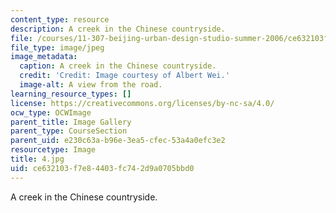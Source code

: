 ```yaml
---
content_type: resource
description: A creek in the Chinese countryside.
file: /courses/11-307-beijing-urban-design-studio-summer-2006/ce632103f7e84403fc742d9a0705bbd0_4.jpg
file_type: image/jpeg
image_metadata:
  caption: A creek in the Chinese countryside.
  credit: 'Credit: Image courtesy of Albert Wei.'
  image-alt: A view from the road.
learning_resource_types: []
license: https://creativecommons.org/licenses/by-nc-sa/4.0/
ocw_type: OCWImage
parent_title: Image Gallery
parent_type: CourseSection
parent_uid: e230c63a-b96e-3ea5-cfec-53a4a0efc3e2
resourcetype: Image
title: 4.jpg
uid: ce632103-f7e8-4403-fc74-2d9a0705bbd0
---
```

A creek in the Chinese countryside.